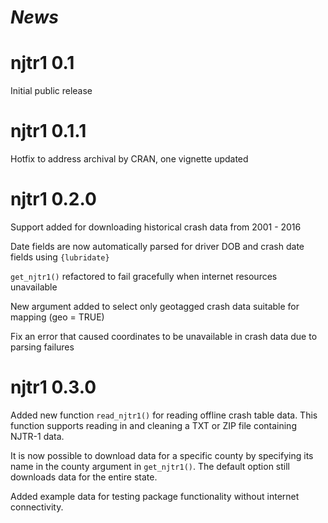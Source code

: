 # *News*

# njtr1 0.1
Initial public release

# njtr1 0.1.1
Hotfix to address archival by CRAN, one vignette updated

# njtr1 0.2.0
Support added for downloading historical crash data from 2001 - 2016

Date fields are now automatically parsed for driver DOB and crash date fields using `{lubridate}`

`get_njtr1()` refactored to fail gracefully when internet resources unavailable

New argument added to select only geotagged crash data suitable for mapping (geo = TRUE)

Fix an error that caused coordinates to be unavailable in crash data due to parsing failures

# njtr1 0.3.0
Added new function `read_njtr1()` for reading offline crash table data. This function supports reading in and cleaning a TXT or ZIP file containing NJTR-1 data.

It is now possible to download data for a specific county by specifying its name in the county argument in `get_njtr1()`. The default option still downloads data for the entire state.

Added example data for testing package functionality without internet connectivity.